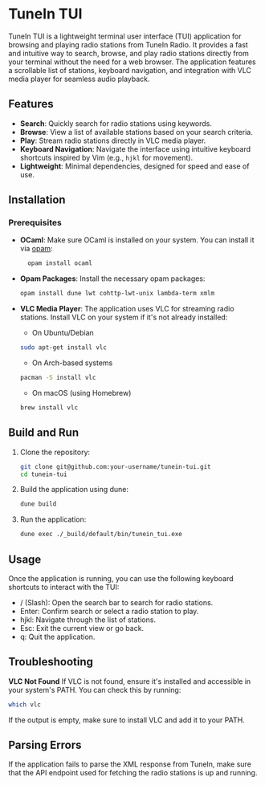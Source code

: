 # TuneIn TUI

TuneIn TUI is a lightweight terminal user interface (TUI) application for browsing and playing radio stations from TuneIn Radio. It provides a fast and intuitive way to search, browse, and play radio stations directly from your terminal without the need for a web browser. The application features a scrollable list of stations, keyboard navigation, and integration with VLC media player for seamless audio playback.

## Features

- **Search**: Quickly search for radio stations using keywords.
- **Browse**: View a list of available stations based on your search criteria.
- **Play**: Stream radio stations directly in VLC media player.
- **Keyboard Navigation**: Navigate the interface using intuitive keyboard shortcuts inspired by Vim (e.g., `hjkl` for movement).
- **Lightweight**: Minimal dependencies, designed for speed and ease of use.

## Installation

### Prerequisites

- **OCaml**: Make sure OCaml is installed on your system. You can install it via [opam](https://opam.ocaml.org/):
  ```bash
    opam install ocaml
  ```

- **Opam Packages**: Install the necessary opam packages:

    ```bash
    opam install dune lwt cohttp-lwt-unix lambda-term xmlm
    ```


- **VLC Media Player**: The application uses VLC for streaming radio stations. Install VLC on your system if it's not already installed:

    - On Ubuntu/Debian
    ```bash
    sudo apt-get install vlc
    ```
    - On Arch-based systems
    ```bash
    pacman -S install vlc
    ```
    - On macOS (using Homebrew) 
    ```bash
    brew install vlc  
    ```


## Build and Run

1. Clone the repository:

    ```bash
    git clone git@github.com:your-username/tunein-tui.git
    cd tunein-tui
    ```

2. Build the application using dune:

    ```bash
    dune build
    ```

3. Run the application:

    ```bash
    dune exec ./_build/default/bin/tunein_tui.exe
    ```


## Usage

Once the application is running, you can use the following keyboard shortcuts to interact with the TUI:

- / (Slash): Open the search bar to search for radio stations.
- Enter: Confirm search or select a radio station to play.
- hjkl: Navigate through the list of stations.
- Esc: Exit the current view or go back.
- q: Quit the application.

## Troubleshooting

**VLC Not Found**
If VLC is not found, ensure it's installed and accessible in your system's PATH. You can check this by running:
```bash
which vlc
```

If the output is empty, make sure to install VLC and add it to your PATH.


## Parsing Errors

If the application fails to parse the XML response from TuneIn, make sure that the API endpoint used for fetching the radio stations is up and running.



